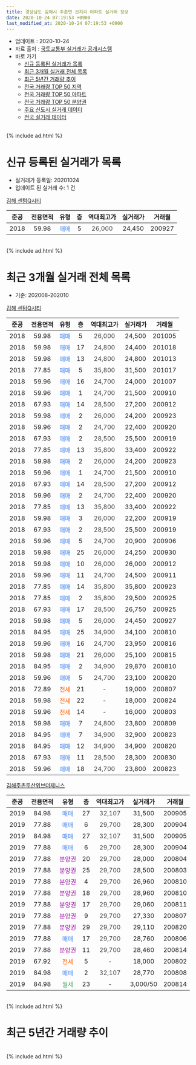 ```yaml
---
title: 경상남도 김해시 주촌면 선지리 아파트 실거래 정보
date: 2020-10-24 07:19:53 +0900
last_modified_at: 2020-10-24 07:19:53 +0900
---
```


* 업데이트 : 2020-10-24
* 자료 출처 : [국토교통부 실거래가 공개시스템](http://rt.molit.go.kr)
* 바로 가기
    * [신규 등록된 실거래가 목록](#신규-등록된-실거래가-목록)
    * [최근 3개월 실거래 전체 목록](#최근-3개월-실거래-전체-목록)
    * [최근 5년간 거래량 추이](#최근-5년간-거래량-추이)
    * [전국 거래량 TOP 50 지역](https://inasie.github.io/apt-trade-info/최근-3개월-전국에서-가장-거래가-많이-발생한-지역)
    * [전국 거래량 TOP 50 아파트](https://inasie.github.io/apt-trade-info/최근-3개월-전국에서-가장-거래가-많이-발생한-아파트)
    * [전국 거래량 TOP 50 분양권](https://inasie.github.io/apt-trade-info/최근-3개월-전국에서-가장-거래가-많이-발생한-분양권)
    * [주요 신도시 실거래 데이터](https://inasie.github.io/apt-trade-info/주요-신도시)
    * [전국 실거래 데이터](https://inasie.github.io/apt-trade-info/전국)
<br>
{% include ad.html %}
<br>

# 신규 등록된 실거래가 목록
* 실거래가 등록일: 20201024
* 업데이트 된 실거래 수: 1 건


[김해 센텀Q시티](https://search.naver.com/search.naver?query=%EA%B2%BD%EC%83%81%EB%82%A8%EB%8F%84+%EA%B9%80%ED%95%B4%EC%8B%9C+%EC%A3%BC%EC%B4%8C%EB%A9%B4+%EC%84%A0%EC%A7%80%EB%A6%AC+%EA%B9%80%ED%95%B4+%EC%84%BC%ED%85%80Q%EC%8B%9C%ED%8B%B0)

|준공|전용면적|유형|층|역대최고가|실거래가|거래월|
|:---:|:---:|:---:|:---:|:---:|:---:|:---:|
|2018|59.98|<span style="color:#4285f3">매매</span>|5|<span style="color:#444444">26,000</span>|24,450|200927|


<br>
{% include ad.html %}
<br>

# 최근 3개월 실거래 전체 목록
* 기준: 202008-202010


[김해 센텀Q시티](https://search.naver.com/search.naver?query=%EA%B2%BD%EC%83%81%EB%82%A8%EB%8F%84+%EA%B9%80%ED%95%B4%EC%8B%9C+%EC%A3%BC%EC%B4%8C%EB%A9%B4+%EC%84%A0%EC%A7%80%EB%A6%AC+%EA%B9%80%ED%95%B4+%EC%84%BC%ED%85%80Q%EC%8B%9C%ED%8B%B0)

|준공|전용면적|유형|층|역대최고가|실거래가|거래월|
|:---:|:---:|:---:|:---:|:---:|:---:|:---:|
|2018|59.98|<span style="color:#4285f3">매매</span>|5|<span style="color:#444444">26,000</span>|24,500|201005|
|2018|59.98|<span style="color:#4285f3">매매</span>|17|<span style="color:#444444">24,800</span>|24,400|201018|
|2018|59.98|<span style="color:#4285f3">매매</span>|13|<span style="color:#444444">24,800</span>|24,800|201013|
|2018|77.85|<span style="color:#4285f3">매매</span>|5|<span style="color:#444444">35,800</span>|31,500|201017|
|2018|59.96|<span style="color:#4285f3">매매</span>|16|<span style="color:#444444">24,700</span>|24,000|201007|
|2018|59.96|<span style="color:#4285f3">매매</span>|1|<span style="color:#444444">24,700</span>|21,500|200910|
|2018|67.93|<span style="color:#4285f3">매매</span>|14|<span style="color:#444444">28,500</span>|27,200|200912|
|2018|59.98|<span style="color:#4285f3">매매</span>|2|<span style="color:#444444">26,000</span>|24,200|200923|
|2018|59.96|<span style="color:#4285f3">매매</span>|2|<span style="color:#444444">24,700</span>|22,400|200920|
|2018|67.93|<span style="color:#4285f3">매매</span>|2|<span style="color:#444444">28,500</span>|25,500|200919|
|2018|77.85|<span style="color:#4285f3">매매</span>|13|<span style="color:#444444">35,800</span>|33,400|200922|
|2018|59.98|<span style="color:#4285f3">매매</span>|2|<span style="color:#444444">26,000</span>|24,200|200923|
|2018|59.96|<span style="color:#4285f3">매매</span>|1|<span style="color:#444444">24,700</span>|21,500|200910|
|2018|67.93|<span style="color:#4285f3">매매</span>|14|<span style="color:#444444">28,500</span>|27,200|200912|
|2018|59.96|<span style="color:#4285f3">매매</span>|2|<span style="color:#444444">24,700</span>|22,400|200920|
|2018|77.85|<span style="color:#4285f3">매매</span>|13|<span style="color:#444444">35,800</span>|33,400|200922|
|2018|59.98|<span style="color:#4285f3">매매</span>|3|<span style="color:#444444">26,000</span>|22,200|200919|
|2018|67.93|<span style="color:#4285f3">매매</span>|2|<span style="color:#444444">28,500</span>|25,500|200919|
|2018|59.96|<span style="color:#4285f3">매매</span>|5|<span style="color:#444444">24,700</span>|20,900|200906|
|2018|59.98|<span style="color:#4285f3">매매</span>|25|<span style="color:#444444">26,000</span>|24,250|200930|
|2018|59.98|<span style="color:#4285f3">매매</span>|10|<span style="color:#444444">26,000</span>|26,000|200912|
|2018|59.96|<span style="color:#4285f3">매매</span>|11|<span style="color:#444444">24,700</span>|24,500|200911|
|2018|77.85|<span style="color:#4285f3">매매</span>|14|<span style="color:#444444">35,800</span>|35,800|200923|
|2018|77.85|<span style="color:#4285f3">매매</span>|2|<span style="color:#444444">35,800</span>|29,500|200925|
|2018|67.93|<span style="color:#4285f3">매매</span>|17|<span style="color:#444444">28,500</span>|26,750|200925|
|2018|59.98|<span style="color:#4285f3">매매</span>|5|<span style="color:#444444">26,000</span>|24,450|200927|
|2018|84.95|<span style="color:#4285f3">매매</span>|25|<span style="color:#444444">34,900</span>|34,100|200810|
|2018|59.96|<span style="color:#4285f3">매매</span>|16|<span style="color:#444444">24,700</span>|23,950|200816|
|2018|59.98|<span style="color:#4285f3">매매</span>|21|<span style="color:#444444">26,000</span>|25,100|200815|
|2018|84.95|<span style="color:#4285f3">매매</span>|2|<span style="color:#444444">34,900</span>|29,870|200810|
|2018|59.96|<span style="color:#4285f3">매매</span>|5|<span style="color:#444444">24,700</span>|23,100|200820|
|2018|72.89|<span style="color:#ff5a00">전세</span>|21|<span style="color:#444444">-</span>|19,000|200807|
|2018|59.98|<span style="color:#ff5a00">전세</span>|22|<span style="color:#444444">-</span>|18,000|200824|
|2018|59.96|<span style="color:#ff5a00">전세</span>|14|<span style="color:#444444">-</span>|16,000|200803|
|2018|59.98|<span style="color:#4285f3">매매</span>|7|<span style="color:#444444">24,800</span>|23,800|200809|
|2018|84.95|<span style="color:#4285f3">매매</span>|7|<span style="color:#444444">34,900</span>|32,900|200823|
|2018|84.95|<span style="color:#4285f3">매매</span>|12|<span style="color:#444444">34,900</span>|34,900|200820|
|2018|67.93|<span style="color:#4285f3">매매</span>|11|<span style="color:#444444">28,500</span>|28,300|200830|
|2018|59.96|<span style="color:#4285f3">매매</span>|18|<span style="color:#444444">24,700</span>|23,800|200823|

[김해주촌두산위브더제니스](https://search.naver.com/search.naver?query=%EA%B2%BD%EC%83%81%EB%82%A8%EB%8F%84+%EA%B9%80%ED%95%B4%EC%8B%9C+%EC%A3%BC%EC%B4%8C%EB%A9%B4+%EC%84%A0%EC%A7%80%EB%A6%AC+%EA%B9%80%ED%95%B4%EC%A3%BC%EC%B4%8C%EB%91%90%EC%82%B0%EC%9C%84%EB%B8%8C%EB%8D%94%EC%A0%9C%EB%8B%88%EC%8A%A4)

|준공|전용면적|유형|층|역대최고가|실거래가|거래월|
|:---:|:---:|:---:|:---:|:---:|:---:|:---:|
|2019|84.98|<span style="color:#4285f3">매매</span>|27|<span style="color:#444444">32,107</span>|31,500|200905|
|2019|77.88|<span style="color:#4285f3">매매</span>|6|<span style="color:#444444">29,700</span>|28,300|200904|
|2019|84.98|<span style="color:#4285f3">매매</span>|27|<span style="color:#444444">32,107</span>|31,500|200905|
|2019|77.88|<span style="color:#4285f3">매매</span>|6|<span style="color:#444444">29,700</span>|28,300|200904|
|2019|77.88|<span style="color:#9C11A5">분양권</span>|20|<span style="color:#444444">29,700</span>|28,000|200804|
|2019|77.88|<span style="color:#9C11A5">분양권</span>|25|<span style="color:#444444">29,700</span>|28,500|200803|
|2019|77.88|<span style="color:#9C11A5">분양권</span>|4|<span style="color:#444444">29,700</span>|26,960|200810|
|2019|77.88|<span style="color:#9C11A5">분양권</span>|18|<span style="color:#444444">29,700</span>|28,960|200810|
|2019|77.88|<span style="color:#9C11A5">분양권</span>|17|<span style="color:#444444">29,700</span>|29,060|200811|
|2019|77.88|<span style="color:#9C11A5">분양권</span>|9|<span style="color:#444444">29,700</span>|27,330|200807|
|2019|77.88|<span style="color:#9C11A5">분양권</span>|29|<span style="color:#444444">29,700</span>|29,110|200820|
|2019|77.88|<span style="color:#4285f3">매매</span>|17|<span style="color:#444444">29,700</span>|28,760|200806|
|2019|77.88|<span style="color:#9C11A5">분양권</span>|11|<span style="color:#444444">29,700</span>|28,460|200814|
|2019|67.92|<span style="color:#ff5a00">전세</span>|5|<span style="color:#444444">-</span>|18,000|200802|
|2019|84.98|<span style="color:#4285f3">매매</span>|2|<span style="color:#444444">32,107</span>|28,770|200808|
|2019|84.98|<span style="color:#34a853">월세</span>|23|<span style="color:#444444">-</span>|3,000/50|200814|


<br>
{% include ad.html %}
<br>

# 최근 5년간 거래량 추이


<div style="width:100%;">
    <canvas id="deal_progress" height="200"></canvas>
</div>

<script>
new Chart(document.getElementById("deal_progress"), {
    type: 'line',
    data: {
        labels: ['201510','201511','201512','201601','201602','201603','201604','201605','201606','201607','201608','201609','201610','201611','201612','201701','201702','201703','201704','201705','201706','201707','201708','201709','201710','201711','201712','201801','201802','201803','201804','201805','201806','201807','201808','201809','201810','201811','201812','201901','201902','201903','201904','201905','201906','201907','201908','201909','201910','201911','201912','202001','202002','202003','202004','202005','202006','202007','202008','202009','202010'],
        datasets: [{
            label: '매매',
            pointRadius: 1,
            data: [0, 0, 0, 0, 0, 0, 0, 0, 0, 0, 0, 0, 0, 0, 0, 0, 0, 0, 0, 0, 0, 0, 0, 0, 0, 0, 0, 39, 43, 46, 53, 91, 76, 40, 46, 46, 61, 49, 45, 112, 145, 168, 72, 61, 45, 38, 27, 24, 28, 35, 76, 48, 45, 42, 56, 53, 55, 51, 20, 25, 5],
            borderColor: "rgba(255, 201, 14, 1)",
            backgroundColor: "rgba(255, 201, 14, 0.5)",
            fill: false,
            lineTension: 0
        },{
            label: '전월세',
            pointRadius: 1,
            data: [0, 0, 0, 0, 0, 0, 0, 0, 0, 0, 0, 0, 0, 0, 0, 0, 0, 0, 0, 0, 0, 0, 0, 0, 0, 0, 0, 0, 0, 5, 25, 30, 50, 10, 1, 1, 1, 0, 0, 0, 1, 2, 1, 2, 1, 1, 0, 0, 4, 9, 23, 8, 9, 8, 14, 24, 35, 15, 5, 0, 0],
            borderColor: "rgba(0, 141, 185, 1)",
            backgroundColor: "rgba(0, 141, 185, 0.5)",
            fill: false,
            lineTension: 0
        }
        ]
    },
    options: {
        responsive: true,
        title: {
            display: false
        },
        tooltips: {
            mode: 'index',
            intersect: false
        },
        hover: {
            mode: 'nearest',
            intersect: true
        },
        scales: {
            xAxes: [{
                display: true,
                scaleLabel: {
                    display: true,
                    labelString: '년/월'
                }
            }],
            yAxes: [{
                display: true,
                ticks: {
                    suggestedMin: 0,
                },
                scaleLabel: {
                    display: true,
                    labelString: '실거래 수'
                }
            }]
        }
    }
});

</script>


<br>
{% include ad.html %}
<br>

